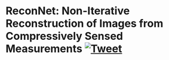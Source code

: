 # ReconNet: Non-Iterative Reconstruction of Images from Compressively Sensed Measurements [![Tweet](https://img.shields.io/twitter/url/http/shields.io.svg?style=social)](https://twitter.com/intent/tweet?text=An%20Implementation%20of%20the%20research%20paper%20-%20ReconNet:%20Non%20Iterative%20Reconstruction%20of%20Images%20from%20Compressively%20Sensed%20Measurements.%0Aand%20here%27s%20the%20Github%20link%20-%3E&url=https://github.com/Chinmayrane16/ReconNet&hashtags=Image_Reconstruction,Non_Iterative,Compressive_Sensing,Pytorch,Deep_Learning)
